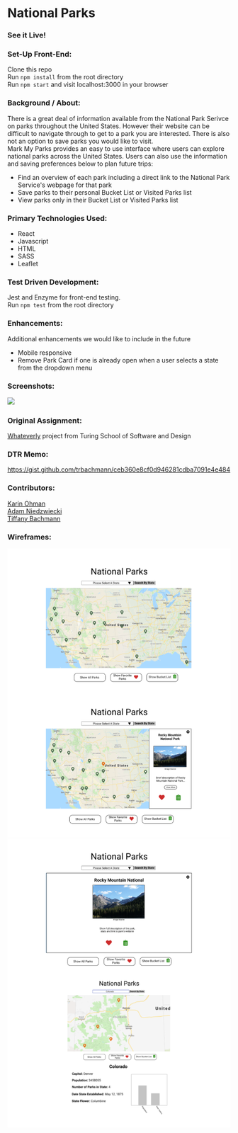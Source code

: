 # National Parks


### See it Live!

### Set-Up Front-End:
Clone this repo  
Run `npm install` from the root directory  
Run `npm start` and visit localhost:3000 in your browser

### Background / About:
There is a great deal of information available from the National Park Serivce on parks throughout the United States. However their website can be difficult to navigate through to get to a park you are interested. There is also not an option to save parks you would like to visit.  
Mark My Parks provides an easy to use interface where users can explore national parks across the United States. Users can also use the information and saving preferences below to plan future trips: 
 * Find an overview of each park including a direct link to the National Park Service's webpage for that park  
 * Save parks to their personal Bucket List or Visited Parks list 
 * View parks only in their Bucket List or Visited Parks list
### Primary Technologies Used:
 - React
 - Javascript
 - HTML
 - SASS
 - Leaflet

### Test Driven Development:
Jest and Enzyme for front-end testing.  
Run `npm test` from the root directory
### Enhancements:
Additional enhancements we would like to include in the future
* Mobile responsive
* Remove Park Card if one is already open when a user selects a state from the dropdown menu
### Screenshots:
![](./public/readme-assets/mark-my-parks1.gif)

### Original Assignment:
[Whateverly](http://frontend.turing.io/projects/whateverly.html) project from Turing School of Software and Design

### DTR Memo:
https://gist.github.com/trbachmann/ceb360e8cf0d946281cdba7091e4e484


### Contributors:
[Karin Ohman](https://github.com/kaohman)  
[Adam Niedzwiecki](https://github.com/AdamN8142)  
[Tiffany Bachmann](https://github.com/trbachmann)


### Wireframes:
![Original wireframes](./public/readme-assets/wireframes-1.png)  
![Original wireframes cont](./public/readme-assets/wireframes-2.png)
